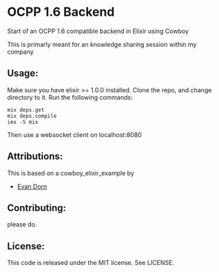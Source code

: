 OCPP 1.6 Backend
===================

Start of an OCPP 1.6 compatible backend in Elixir using Cowboy

This is primarly meant for an knowledge sharing session within my company


Usage:
------------------

Make sure you have elixir >= 1.0.0 installed.  Clone the repo, and change directory to it.  Run the following commands:

    mix deps.get
    mix deps.compile
    iex -S mix

Then use a websocket client on localhost:8080


Attributions:
-------------
This is based on a cowboy_elixir_example by
* [Evan Dorn](https://github.com/idahoev)

Contributing:
-------------

please do.

License:
--------

This code is released under the MIT license.  See LICENSE.
